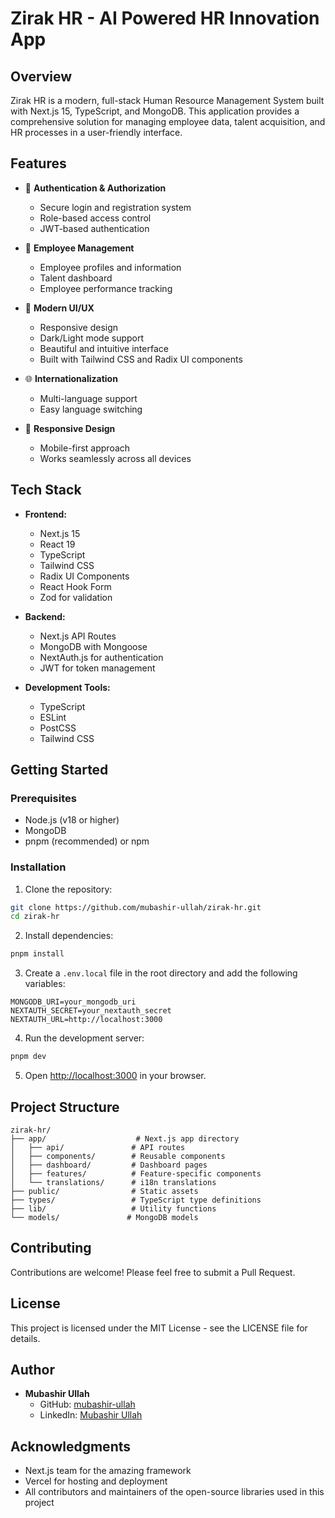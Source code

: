 # Zirak HR - AI Powered HR Innovation App

## Overview
Zirak HR is a modern, full-stack Human Resource Management System built with Next.js 15, TypeScript, and MongoDB. This application provides a comprehensive solution for managing employee data, talent acquisition, and HR processes in a user-friendly interface.

## Features
- 🔐 **Authentication & Authorization**
  - Secure login and registration system
  - Role-based access control
  - JWT-based authentication

- 👥 **Employee Management**
  - Employee profiles and information
  - Talent dashboard
  - Employee performance tracking

- 🎨 **Modern UI/UX**
  - Responsive design
  - Dark/Light mode support
  - Beautiful and intuitive interface
  - Built with Tailwind CSS and Radix UI components

- 🌐 **Internationalization**
  - Multi-language support
  - Easy language switching

- 📱 **Responsive Design**
  - Mobile-first approach
  - Works seamlessly across all devices

## Tech Stack
- **Frontend:**
  - Next.js 15
  - React 19
  - TypeScript
  - Tailwind CSS
  - Radix UI Components
  - React Hook Form
  - Zod for validation

- **Backend:**
  - Next.js API Routes
  - MongoDB with Mongoose
  - NextAuth.js for authentication
  - JWT for token management

- **Development Tools:**
  - TypeScript
  - ESLint
  - PostCSS
  - Tailwind CSS

## Getting Started

### Prerequisites
- Node.js (v18 or higher)
- MongoDB
- pnpm (recommended) or npm

### Installation

1. Clone the repository:
```bash
git clone https://github.com/mubashir-ullah/zirak-hr.git
cd zirak-hr
```

2. Install dependencies:
```bash
pnpm install
```

3. Create a `.env.local` file in the root directory and add the following variables:
```env
MONGODB_URI=your_mongodb_uri
NEXTAUTH_SECRET=your_nextauth_secret
NEXTAUTH_URL=http://localhost:3000
```

4. Run the development server:
```bash
pnpm dev
```

5. Open [http://localhost:3000](http://localhost:3000) in your browser.

## Project Structure
```
zirak-hr/
├── app/                    # Next.js app directory
│   ├── api/               # API routes
│   ├── components/        # Reusable components
│   ├── dashboard/         # Dashboard pages
│   ├── features/          # Feature-specific components
│   └── translations/      # i18n translations
├── public/                # Static assets
├── types/                 # TypeScript type definitions
├── lib/                   # Utility functions
└── models/               # MongoDB models
```

## Contributing
Contributions are welcome! Please feel free to submit a Pull Request.

## License
This project is licensed under the MIT License - see the LICENSE file for details.

## Author
- **Mubashir Ullah**
  - GitHub: [mubashir-ullah](https://github.com/mubashir-ullah)
  - LinkedIn: [Mubashir Ullah](https://www.linkedin.com/in/mubashir-ullah/)

## Acknowledgments
- Next.js team for the amazing framework
- Vercel for hosting and deployment
- All contributors and maintainers of the open-source libraries used in this project 
